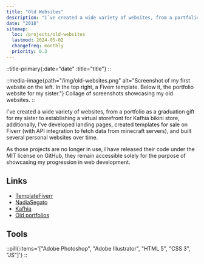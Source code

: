 ```yaml
---
title: "Old Websites"
description: "I`ve created a wide variety of websites, from a portfolio as a graduation gift for my sister to establishing a virtual storefront for Kafhia bikini store, additionally, I`ve developed landing pages, created templates for sale on Fiverr (with API integration to fetch data from minecraft servers), and built several personal websites over time."
date: "2018"
sitemap:
  loc: /projects/old-websites
  lastmod: 2024-05-02
  changefreq: monthly
  priority: 0.3
---
```


::title-primary{:date="date" :title="title"}
::

::media-image{path="/img/old-websites.png" alt="Screenshot of my first website on the left. In the top right, a Fiverr template. Below it, the portfolio website for my sister."}
Collage of screenshots showcasing my old websites.
::

I've created a wide variety of websites, from a portfolio as a graduation gift for my sister to establishing a virtual storefront for Kafhia bikini store, additionally, I've developed landing pages, created templates for sale on Fiverr (with API integration to fetch data from minecraft servers), and built several personal websites over time.

As those projects are no longer in use, I have released their code under the MIT license on GitHub, they remain accessible solely for the purpose of showcasing my progression in web development.

## Links

- [TemplateFiverr](https://github.com/ArthurSegato/TemplateFiverr)
- [NadiaSegato](https://github.com/ArthurSegato/NadiaSegato)
- [Kafhia](https://github.com/ArthurSegato/Kafhia)
- [Old portfolios](https://github.com/ArthurSegato/OldPortfolios)

## Tools

::pill{:items='["Adobe Photoshop", "Adobe Illustrator", "HTML 5", "CSS 3", "JS"]'}
::
